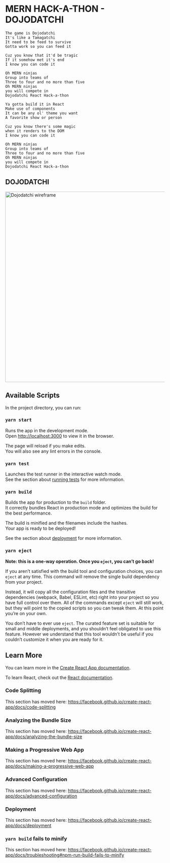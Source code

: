 # MERN HACK-A-THON - DOJODATCHI

```
The game is Dojodatchi
It's like a Tamagatchi
It need to be feed to survive
Gotta work so you can feed it

Cuz you know that it'd be tragic
If it somehow met it's end
I know you can code it

Oh MERN ninjas
Group into teams of
Three to four and no more than five
Oh MERN ninjas
you will compete in
Dojodatchi React Hack-a-thon

Ya gotta build it in React
Make use of components
It can be any ol' theme you want
A favorite show or person

Cuz you know there's some magic
when it renders to the DOM
I know you can code it

Oh MERN ninjas
Group into teams of
Three to four and no more than five
Oh MERN ninjas
you will compete in
Dojodatchi React Hack-a-thon

```

## DOJODATCHI

<img src="http://s3.amazonaws.com/General_V88/boomyeah/company_209/chapter_4028/handouts/chapter4028_7643_Dojodachi-Wireframe.png" alt="Dojodatchi wireframe" width="600px">

## Available Scripts

In the project directory, you can run:

### `yarn start`

Runs the app in the development mode.<br />
Open [http://localhost:3000](http://localhost:3000) to view it in the browser.

The page will reload if you make edits.<br />
You will also see any lint errors in the console.

### `yarn test`

Launches the test runner in the interactive watch mode.<br />
See the section about [running tests](https://facebook.github.io/create-react-app/docs/running-tests) for more information.

### `yarn build`

Builds the app for production to the `build` folder.<br />
It correctly bundles React in production mode and optimizes the build for the best performance.

The build is minified and the filenames include the hashes.<br />
Your app is ready to be deployed!

See the section about [deployment](https://facebook.github.io/create-react-app/docs/deployment) for more information.

### `yarn eject`

**Note: this is a one-way operation. Once you `eject`, you can’t go back!**

If you aren’t satisfied with the build tool and configuration choices, you can `eject` at any time. This command will remove the single build dependency from your project.

Instead, it will copy all the configuration files and the transitive dependencies (webpack, Babel, ESLint, etc) right into your project so you have full control over them. All of the commands except `eject` will still work, but they will point to the copied scripts so you can tweak them. At this point you’re on your own.

You don’t have to ever use `eject`. The curated feature set is suitable for small and middle deployments, and you shouldn’t feel obligated to use this feature. However we understand that this tool wouldn’t be useful if you couldn’t customize it when you are ready for it.

## Learn More

You can learn more in the [Create React App documentation](https://facebook.github.io/create-react-app/docs/getting-started).

To learn React, check out the [React documentation](https://reactjs.org/).

### Code Splitting

This section has moved here: https://facebook.github.io/create-react-app/docs/code-splitting

### Analyzing the Bundle Size

This section has moved here: https://facebook.github.io/create-react-app/docs/analyzing-the-bundle-size

### Making a Progressive Web App

This section has moved here: https://facebook.github.io/create-react-app/docs/making-a-progressive-web-app

### Advanced Configuration

This section has moved here: https://facebook.github.io/create-react-app/docs/advanced-configuration

### Deployment

This section has moved here: https://facebook.github.io/create-react-app/docs/deployment

### `yarn build` fails to minify

This section has moved here: https://facebook.github.io/create-react-app/docs/troubleshooting#npm-run-build-fails-to-minify

